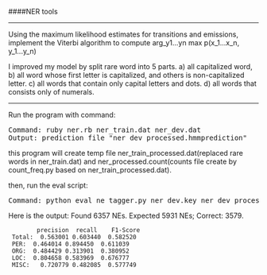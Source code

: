####NER tools

---
Using the maximum likelihood estimates for transitions and emissions, implement the Viterbi algorithm to compute arg_y1...yn max p(x_1...x_n, y_1...y_n)

I improved my model by split rare word into 5 parts. a) all capitalized word, b) all word whose first letter is capitalized, and others is non-capitalized letter. c) all words that contain only capital letters and dots. d) all words that consists only of numerals.

---

Run the program with command:
<pre>
Command: ruby ner.rb ner_train.dat ner_dev.dat
Output: prediction file "ner_dev_processed.hmmprediction"
</pre>

this program will create temp file ner_train_processed.dat(replaced rare words in ner_train.dat) and ner_processed.count(counts file create by count_freq.py based on ner_train_processed.dat).

then, run the eval script:
<pre>
Command: python eval_ne_tagger.py ner_dev.key ner_dev_processed.hmmprediction
</pre>
Here is the output:
  Found 6357 NEs. Expected 5931 NEs; Correct: 3579.

            precision  recall    F1-Score
     Total:  0.563001 0.603440  0.582520
     PER:  0.464014 0.894450  0.611039
     ORG:  0.484429 0.313901  0.380952
     LOC:  0.804658 0.583969  0.676777
     MISC:   0.720779 0.482085  0.577749
